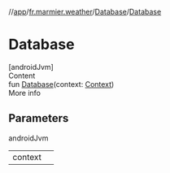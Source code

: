 //[app](../../../index.md)/[fr.marmier.weather](../index.md)/[Database](index.md)/[Database](-database.md)



# Database  
[androidJvm]  
Content  
fun [Database](-database.md)(context: [Context](https://developer.android.com/reference/kotlin/android/content/Context.html))  
More info  


## Parameters  
  
androidJvm  
  
| | |
|---|---|
| <a name="fr.marmier.weather/Database/Database/#android.content.Context/PointingToDeclaration/"></a>context| <a name="fr.marmier.weather/Database/Database/#android.content.Context/PointingToDeclaration/"></a>|
  
  



